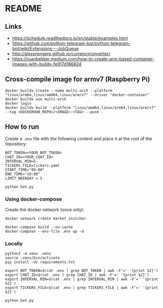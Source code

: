 # README

## Links

* https://schedule.readthedocs.io/en/stable/examples.html
* https://github.com/python-telegram-bot/python-telegram-bot/wiki/Extensions---JobQueue
* http://alexprengere.github.io/currencyconverter/
* https://ruanbekker.medium.com/how-to-create-arm-based-container-images-with-buildx-fe917d186824


## Cross-compile image for armv7 (Raspberry Pi)

```
docker buildx create --name multi-arch --platform "linux/arm64,linux/amd64,linux/arm/v7" --driver "docker-container"
docker buildx use multi-arch
docker login
docker buildx build --platform "linux/amd64,linux/arm64,linux/arm/v7" --tag <DOCKERHUB_REPO>/<IMAGE>:<TAG> --push .
```

## How to run

Create a ``.env`` file with the following content and place it at the root of the repository:

```
BOT_TOKEN=<YOUR_BOT_TOKEN>
CHAT_ID=<YOUR_CHAT_ID>
INTERVAL_MIN=5
TICKERS_FILE=tickers.yaml
START_TIME="09:00"
END_TIME="18:00"
LIMIT_WEEKDAY = 5
```

```
python bot.py
```

### Using docker-compose

Create the docker network (once only):

```
docker network create market_snitcher
```

```
docker-compose build --no-cache
docker-compose --env-file .env up -d
```

### Locally

```
python3 -m venv .venv
source .venv/bin/activate
pip install -Ur requirements.txt
```

```
export BOT_TOKEN=$(cat .env | grep BOT_TOKEN | awk -F'=' '{print $2}')
export CHAT_ID=$(cat .env | grep CHAT_ID | awk -F'=' '{print $2}')
export INTERVAL_MIN=$(cat .env | grep INTERVAL_MIN | awk -F'=' '{print $2}')
export TICKERS_FILE=$(cat .env | grep TICKERS_FILE | awk -F'=' '{print $2}')
```

```
python bot.py
```